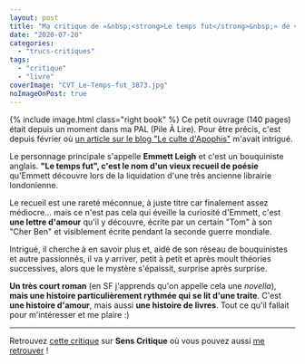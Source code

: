 ```yaml
---
layout: post
title: "Ma critique de «&nbsp;<strong>Le temps fut</strong>&nbsp;» de <em>Ian McDonald</em>"
date: "2020-07-20"
categories: 
  - "trucs-critiques"
tags: 
  - "critique"
  - "livre"
coverImage: "CVT_Le-Temps-fut_3873.jpg"
noImageOnPost: true
---
```


{% include image.html class="right book" %}
Ce petit ouvrage (140 pages) était depuis un moment dans ma PAL (Pile À Lire). Pour être précis, c'est depuis février où [un article sur le blog "Le culte d'Apophis"](https://lecultedapophis.com/2020/02/06/le-temps-fut-ian-mcdonald/) m'avait intrigué.

Le personnage principale s'appelle **Emmett Leigh** et c'est un bouquiniste anglais. **"Le temps fut", c'est le nom d'un vieux recueil de poésie** qu'Emmett découvre lors de la liquidation d'une très ancienne librairie londonienne.

Le recueil est une rareté méconnue, à juste titre car finalement assez médiocre... mais ce n'est pas cela qui éveille la curiosité d'Emmett, c'est **une lettre d'amour** qu'il y découvre, écrite par un certain "Tom" à son "Cher Ben" et visiblement écrite pendant la seconde guerre mondiale.

Intrigué, il cherche à en savoir plus et, aidé de son réseau de bouquinistes et autre passionnés, il va y arriver, petit à petit et après moult théories successives, alors que le mystère s'épaissit, surprise après surprise.

**Un très court roman** (en SF j'apprends qu'on appelle cela une _novella_), **mais une histoire particulièrement rythmée qui se lit d'une traite**. C'est **une histoire d'amour**, mais aussi **une histoire de livres**. Tout ce qu'il fallait pour m'intéresser et me plaire :)

* * *

Retrouvez [cette critique](https://www.senscritique.com/livre/Le_Temps_fut/critique/225824560) sur **Sens Critique** où vous pouvez aussi [me retrouver](http://www.senscritique.com/Arnaud_Malon) !
